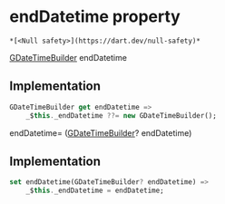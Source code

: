 


# endDatetime property




    *[<Null safety>](https://dart.dev/null-safety)*




[GDateTimeBuilder](../../third_party_yonomi_graphql_schema_schema.docs.schema.gql/GDateTimeBuilder-class.md) endDatetime
  







## Implementation

```dart
GDateTimeBuilder get endDatetime =>
    _$this._endDatetime ??= new GDateTimeBuilder();
```




endDatetime=
([GDateTimeBuilder](../../third_party_yonomi_graphql_schema_schema.docs.schema.gql/GDateTimeBuilder-class.md)? endDatetime)  







## Implementation

```dart
set endDatetime(GDateTimeBuilder? endDatetime) =>
    _$this._endDatetime = endDatetime;
```








